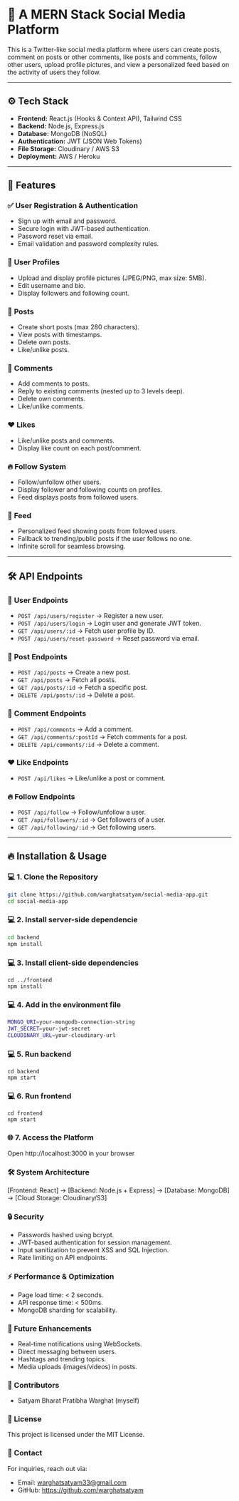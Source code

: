 # 🚀 A MERN Stack Social Media Platform

This is a Twitter-like social media platform where users can create posts, comment on posts or other comments, like posts and comments, follow other users, upload profile pictures, and view a personalized feed based on the activity of users they follow. 

---

## ⚙️ **Tech Stack**
- **Frontend:** React.js (Hooks & Context API), Tailwind CSS
- **Backend:** Node.js, Express.js
- **Database:** MongoDB (NoSQL)
- **Authentication:** JWT (JSON Web Tokens)
- **File Storage:** Cloudinary / AWS S3
- **Deployment:** AWS / Heroku

---

## 🌟 **Features**

### ✅ **User Registration & Authentication**
- Sign up with email and password.
- Secure login with JWT-based authentication.
- Password reset via email.
- Email validation and password complexity rules.

### 👤 **User Profiles**
- Upload and display profile pictures (JPEG/PNG, max size: 5MB).
- Edit username and bio.
- Display followers and following count.

### 📝 **Posts**
- Create short posts (max 280 characters).
- View posts with timestamps.
- Delete own posts.
- Like/unlike posts.

### 💬 **Comments**
- Add comments to posts.
- Reply to existing comments (nested up to 3 levels deep).
- Delete own comments.
- Like/unlike comments.

### ❤️ **Likes**
- Like/unlike posts and comments.
- Display like count on each post/comment.

### 🔥 **Follow System**
- Follow/unfollow other users.
- Display follower and following counts on profiles.
- Feed displays posts from followed users.

### 📄 **Feed**
- Personalized feed showing posts from followed users.
- Fallback to trending/public posts if the user follows no one.
- Infinite scroll for seamless browsing.

---

## 🛠️ **API Endpoints**

### 👥 **User Endpoints**
- `POST /api/users/register` → Register a new user.
- `POST /api/users/login` → Login user and generate JWT token.
- `GET /api/users/:id` → Fetch user profile by ID.
- `POST /api/users/reset-password` → Reset password via email.

### 📝 **Post Endpoints**
- `POST /api/posts` → Create a new post.
- `GET /api/posts` → Fetch all posts.
- `GET /api/posts/:id` → Fetch a specific post.
- `DELETE /api/posts/:id` → Delete a post.

### 💬 **Comment Endpoints**
- `POST /api/comments` → Add a comment.
- `GET /api/comments/:postId` → Fetch comments for a post.
- `DELETE /api/comments/:id` → Delete a comment.

### ❤️ **Like Endpoints**
- `POST /api/likes` → Like/unlike a post or comment.

### 🔥 **Follow Endpoints**
- `POST /api/follow` → Follow/unfollow a user.
- `GET /api/followers/:id` → Get followers of a user.
- `GET /api/following/:id` → Get following users.

---

## 🔥 **Installation & Usage**

### 💻 1. Clone the Repository
```bash
git clone https://github.com/warghatsatyam/social-media-app.git
cd social-media-app

```
### 💻 2. Install server-side dependencie
```bash
cd backend
npm install

```
### 💻 3. Install client-side dependencies
```
cd ../frontend
npm install

```
### 💻 4. Add in the environment file

```bash
MONGO_URI=your-mongodb-connection-string
JWT_SECRET=your-jwt-secret
CLOUDINARY_URL=your-cloudinary-url

```
### 💻 5. Run backend
```
cd backend
npm start

```
### 💻 6. Run frontend
```
cd frontend
npm start

```

### 🌐 7. Access the Platform
Open http://localhost:3000 in your browser


### 🛠️ System Architecture
[Frontend: React] → [Backend: Node.js + Express] → [Database: MongoDB] → [Cloud Storage: Cloudinary/S3]

### 🔒 Security
- Passwords hashed using bcrypt.
- JWT-based authentication for session management.
- Input sanitization to prevent XSS and SQL Injection.
- Rate limiting on API endpoints.

### ⚡️ Performance & Optimization
- Page load time: < 2 seconds.
- API response time: < 500ms.
- MongoDB sharding for scalability.


### 🚀 Future Enhancements
- Real-time notifications using WebSockets.
- Direct messaging between users.
- Hashtags and trending topics.
- Media uploads (images/videos) in posts.


### 👥 Contributors
- Satyam Bharat Pratibha Warghat (myself)

### 📜 License
This project is licensed under the MIT License.

### 💬 Contact
For inquiries, reach out via:

- Email: warghatsatyam33@gmail.com
- GitHub: https://github.com/warghatsatyam


